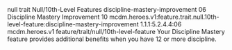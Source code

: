 <ability>
  <metadata>
    <class>null</class>
    <feature_type>trait</feature_type>
    <file_dpath>Null/10th-Level Features</file_dpath>
    <item_id>discipline-mastery-improvement</item_id>
    <item_index>06</item_index>
    <item_name>Discipline Mastery Improvement</item_name>
    <level>10</level>
    <scc>mcdm.heroes.v1:feature.trait.null.10th-level-feature:discipline-mastery-improvement</scc>
    <scdc>1.1.1:5.2.4.4:06</scdc>
    <source>mcdm.heroes.v1</source>
    <type>feature/trait/null/10th-level-feature</type>
  </metadata>
  <effects>
    <effect type="mundane">Your Discipline Mastery feature provides additional benefits when you have 12 or more discipline.</effect>
  </effects>
</ability>

